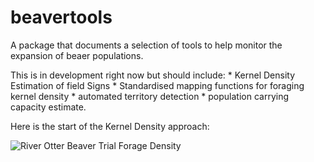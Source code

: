 
# beavertools

A package that documents a selection of tools to help monitor the
expansion of beaer populations.

This is in development right now but should include: \* Kernel Density
Estimation of field Signs \* Standardised mapping functions for foraging
kernel density \* automated territory detection \* population carrying
capacity estimate.

Here is the start of the Kernel Density approach:

![River Otter Beaver Trial Forage
Density](man/figures/Otter_comb_test1.gif)
